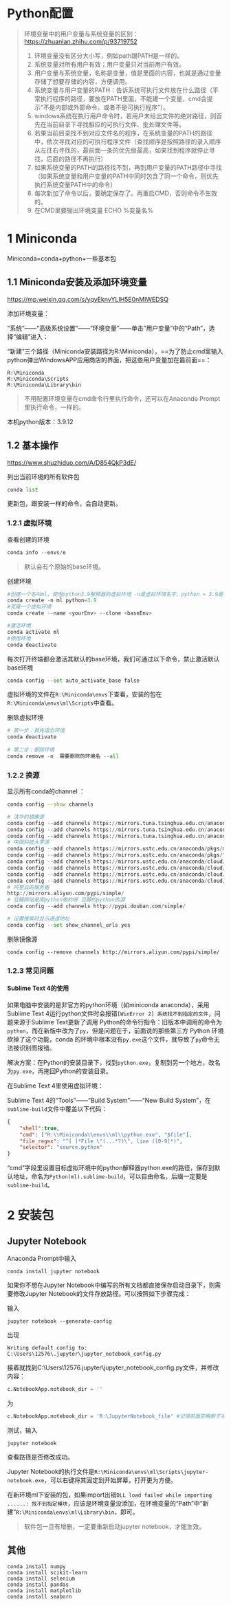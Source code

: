 # Python配置

>环境变量中的用户变量与系统变量的区别：https://zhuanlan.zhihu.com/p/93719752
>
>1. 环境变量没有区分大小写，例如path跟PATH是一样的。
>2. 系统变量对所有用户有效；用户变量只对当前用户有效。
>3. 用户变量与系统变量，名称是变量，值是里面的内容，也就是通过变量存储了想要存储的内容，方便调用。
>4. 系统变量与用户变量的PATH：告诉系统可执行文件放在什么路径（平常执行程序的路径，要放在PATH里面，不能建一个变量，cmd会提示“不是内部或外部命令，或者不是可执行程序”）。
>5. windows系统在执行用户命令时，若用户未给出文件的绝对路径，则首先在当前目录下寻找相应的可执行文件、批处理文件等。
>6. 若果当前目录找不到对应文件名的程序，在系统变量的PATH的路径中，依次寻找对应的可执行程序文件（查找顺序是按照路径的录入顺序从左往右寻找的，最前面一条的优先级最高，如果找到程序就停止寻找，后面的路径不再执行）
>7. 如果系统变量的PATH的路径找不到，再到用户变量的PATH路径中寻找（如果系统变量和用户变量的PATH中同时包含了同一个命令，则优先执行系统变量PATH中的命令）
>8. 每次新加了命令以后，要确定保存了。再重启CMD，否则命令不生效的。
>9. 在CMD里要输出环境变量 ECHO %变量名%



# 1 Miniconda

Miniconda=conda+python+一些基本包

## 1.1 Miniconda安装及添加环境变量

https://mp.weixin.qq.com/s/yqyEknvYLIH5E0nMlWEDSQ

添加环境变量：

“系统”——“高级系统设置”——“环境变量”——单击”用户变量“中的“Path”，选择“编辑”进入：

“新建”三个路径（Miniconda安装路径为R:\Miniconda），==为了防止cmd里输入python弹出WindowsAPP应用商店的界面，把这些用户变量加在最前面==：

```
R:\Miniconda
R:\Miniconda\Scripts
R:\Miniconda\Library\bin
```

> 不用配置环境变量在cmd命令行里执行命令，还可以在Anaconda Prompt里执行命令，一样的。

本机python版本：3.9.12

## 1.2 基本操作

https://www.shuzhiduo.com/A/D854QkP3dE/

列出当前环境的所有软件包

```python
conda list
```

更新包，跟安装一样的命令，会自动更新。

### 1.2.1 虚拟环境

查看创建的环境

```python
conda info --envs/e
```

> 默认会有个原始的base环境。

创建环境

```python
#创建一个名叫ml，使用python3.9解释器的虚拟环境 -n是虚拟环境名字，python = 3.9是指定特定版本，若不指定，则安装原有miniconda版本的python解释器
conda create -n ml python=3.9
#克隆一个虚拟环境
conda create --name <yourEnv> --clone <baseEnv>

#激活环境
conda activate ml
#停用环境
conda deactivate
```

每次打开终端都会激活其默认的base环境，我们可通过以下命令，禁止激活默认base环境

```python
conda config --set auto_activate_base false
```

虚拟环境的文件在```R:\Miniconda\envs```下查看，安装的包在```R:\Miniconda\envs\ml\Scripts```中查看。

删除虚拟环境

```python
# 第一步：首先退出环境
conda deactivate
 
# 第二步：删除环境
conda remove -n  需要删除的环境名 --all
```

### 1.2.2 换源

显示所有conda的channel ：

```bash
conda config --show channels
```

```python
# 清华的镜像源
conda config --add channels https://mirrors.tuna.tsinghua.edu.cn/anaconda/pkgs/free/
conda config --add channels https://mirrors.tuna.tsinghua.edu.cn/anaconda/cloud/conda-forge
conda config --add channels https://mirrors.tuna.tsinghua.edu.cn/anaconda/cloud/msys2/
# 中国科技大学源
conda config --add channels https://mirrors.ustc.edu.cn/anaconda/pkgs/main/
conda config --add channels https://mirrors.ustc.edu.cn/anaconda/pkgs/free/
conda config --add channels https://mirrors.ustc.edu.cn/anaconda/cloud/conda-forge/
conda config --add channels https://mirrors.ustc.edu.cn/anaconda/cloud/msys2/
conda config --add channels https://mirrors.ustc.edu.cn/anaconda/cloud/bioconda/
conda config --add channels https://mirrors.ustc.edu.cn/anaconda/cloud/menpo/
# 阿里云的服务器
http://mirrors.aliyun.com/pypi/simple/
# 豆瓣网站是用python做的呀 豆瓣的python的源
conda config --add channels http://pypi.douban.com/simple/
```

```python
# 设置搜索时显示通道地址
conda config --set show_channel_urls yes
```

删除镜像源

```
conda config --remove channels http://mirrors.aliyun.com/pypi/simple/
```

### 1.2.3 常见问题

#### Sublime Text 4的使用

如果电脑中安装的是非官方的python环境（如miniconda anaconda），采用Sublime Text 4运行python文件时会报错```[WinError 2] 系统找不到指定的文件```，问题来源于Sublime Text更新了调用 Python的命令行指令：旧版本中调用的命令为`python`，而在新版中改为了`py`，但是问题在于，前面说的那些第三方 Python 环境砍掉了这个功能，conda 的环境中根本没有`py.exe`这个文件，就导致了`py`命令无法被识别而报错。

解决方案：在Python的安装目录下，找到`python.exe`，复制到另一个地方，改名为`py.exe`，再拖回Python的安装目录。

在Sublime Text 4里使用虚拟环境：

Sublime Text 4的“Tools”——“Build System”——“New Build System”，在`sublime-build`文件中覆盖以下代码：

```json
{
    "shell":true,
    "cmd": ["R:\\Miniconda\\envs\\ml\\python.exe", "$file"],
    "file_regex": "^[ ]*File \"(...*?)\", line ([0-9]*)",
    "selector": "source.python"
}
```

“cmd”字段里设置目标虚拟环境中的python解释器python.exe的路径，保存到默认地址，命名为`Python(ml).sublime-build`，可以自由命名，后缀一定要是`sublime-build`。

# 2 安装包

## Jupyter Notebook

Anaconda Prompt中输入

```
conda install jupyter notebook
```

如果你不想在Jupyter Notebook中编写的所有文档都直接保存启动目录下，则需要修改Jupyter Notebook的文件存放路径。可以按照如下步骤完成：

输入

```
jupyter notebook --generate-config
```

出现

```
Writing default config to: C:\Users\12576\.jupyter\jupyter_notebook_config.py
```

接着就找到C:\Users\12576\.jupyter\jupyter_notebook_config.py文件，并修改内容：

```python
c.NotebookApp.notebook_dir = ''
```

为

```python
c.NotebookApp.notebook_dir = 'R:\JupyterNotebook_file' #记得前面空格删干净
```

测试，输入

```
jupyter notebook
```

查看路径是否修改成功。

Jupyter Notebook的执行文件是```R:\Miniconda\envs\ml\Scripts\jupyter-notebook.exe```，可以右键将其固定到开始屏幕，打开更为方便。

在新环境ml下安装的包，如果import出错```DLL load failed while importing ......: 找不到指定模块```，应该是环境变量没添加，在环境变量的“Path”中“新建”```R:\Miniconda\envs\ml\Library\bin```，即可。

> 软件包一旦有增删，一定要重新启动jupyter notebook，才能生效。

## 其他

```
conda install numpy
conda install scikit-learn
conda install selenium
conda install pandas
conda install matplotlib
conda install seaborn
```
